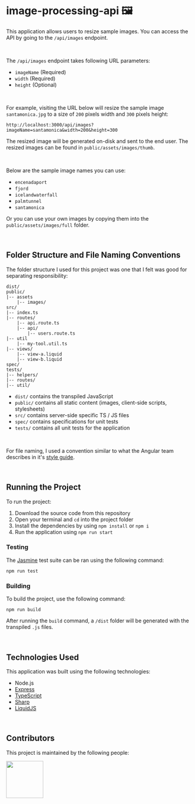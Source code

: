 # image-processing-api &#x1F5BC;

This application allows users to resize sample images. You can access the API by going to the `/api/images` endpoint.

<br>

The `/api/images` endpoint takes following URL parameters:
- `imageName` (Required)
- `width` (Required)
- `height` (Optional)

<br>

For example, visiting the URL below will resize the sample image `santamonica.jpg` to a size of `200` pixels width and `300` pixels height:

```
http://localhost:3000/api/images?imageName=santamonica&width=200&height=300
```

The resized image will be generated on-disk and sent to the end user. The resized images can be found in `public/assets/images/thumb`.

<br>

Below are the sample image names you can use:
- `encenadaport`
- `fjord`
- `icelandwaterfall`
- `palmtunnel`
- `santamonica`

Or you can use your own images by copying them into the `public/assets/images/full` folder.


<br>

## Folder Structure and File Naming Conventions

The folder structure I used for this project was one that I felt was good for separating responsibility:

```
dist/
public/
|-- assets
    |-- images/
src/
|-- index.ts
|-- routes/
    |-- api.route.ts
    |-- api/
        |-- users.route.ts
|-- util
    |-- my-tool.util.ts
|-- views/
    |-- view-a.liquid
    |-- view-b.liquid
spec/
tests/
|-- helpers/
|-- routes/
|-- util/
```

- `dist/` contains the transpiled JavaScript
- `public/` contains all static content (images, client-side scripts, stylesheets)
- `src/` contains server-side specific TS / JS files
- `spec/` contains specifications for unit tests
- `tests/` contains all unit tests for the application

<br>

For file naming, I used a convention similar to what the Angular team describes in it's [style guide](https://angular.io/guide/styleguide).

<br>

## Running the Project

To run the project:
1. Download the source code from this repository
2. Open your terminal and `cd` into the project folder
3. Install the dependencies by using  `npm install` or `npm i`
4. Run the application using `npm run start`

### Testing

The [Jasmine](https://www.npmjs.com/package/jasmine) test suite can be ran using the following command:

```npm run test```

### Building

To build the project, use the following command:

```npm run build```

After running the `build` command, a  `/dist` folder will be generated with the transpiled `.js` files.

<br>

## Technologies Used

This application was built using the following technologies:

- Node.js
- [Express](https://www.npmjs.com/package/express)
- [TypeScript](https://www.npmjs.com/package/typescript)
- [Sharp](https://www.npmjs.com/package/sharp)
- [LiquidJS](https://www.npmjs.com/package/liquidjs)

<br>

## Contributors
This project is maintained by the following people:
<p>
    <a href="https://github.com/tyeporter">
        <img src="https://avatars1.githubusercontent.com/u/16263420?s=460&v=4" width="100" height="100" />
    </a>
</p>
